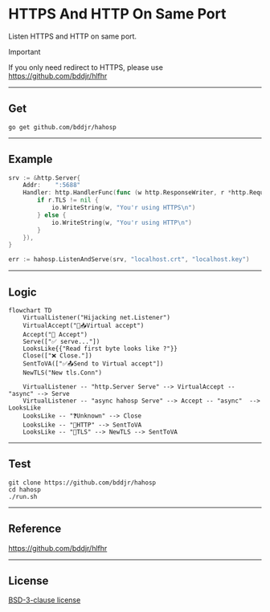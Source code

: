 # HTTPS And HTTP On Same Port

Listen HTTPS and HTTP on same port.

> [!IMPORTANT]
> If you only need redirect to HTTPS, please use https://github.com/bddjr/hlfhr

---

## Get

```
go get github.com/bddjr/hahosp
```

---

## Example

```go
srv := &http.Server{
    Addr:    ":5688"
    Handler: http.HandlerFunc(func (w http.ResponseWriter, r *http.Request) {
        if r.TLS != nil {
            io.WriteString(w, "You'r using HTTPS\n")
        } else {
            io.WriteString(w, "You'r using HTTP\n")
        }
    }),
}

err := hahosp.ListenAndServe(srv, "localhost.crt", "localhost.key")
```

---

## Logic

```mermaid
flowchart TD
	VirtualListener("Hijacking net.Listener")
    VirtualAccept("🔄📥Virtual accept")
    Accept("🔄 Accept")
    Serve(["✅ serve..."])
	LooksLike{{"Read first byte looks like ?"}}
	Close(["❌ Close."])
    SentToVA(["✅📤Send to Virtual accept"])
    NewTLS("New tls.Conn")

    VirtualListener -- "http.Server Serve" --> VirtualAccept -- "async" --> Serve
    VirtualListener -- "async hahosp Serve" --> Accept -- "async"  --> LooksLike
    LooksLike -- "❓Unknown" --> Close
    LooksLike -- "📄HTTP" --> SentToVA
    LooksLike -- "🔐TLS" --> NewTLS --> SentToVA
```

---

## Test

```
git clone https://github.com/bddjr/hahosp
cd hahosp
./run.sh
```

---

## Reference

https://github.com/bddjr/hlfhr

---

## License

[BSD-3-clause license](LICENSE.txt)
